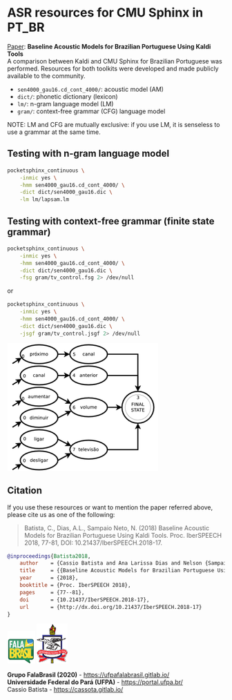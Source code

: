 # ASR resources for CMU Sphinx in PT\_BR

[Paper](https://www.isca-speech.org/archive/IberSPEECH_2018/abstracts/IberS18_P1-13_Batista.html): **Baseline Acoustic Models for Brazilian Portuguese Using Kaldi Tools**    
A comparison between Kaldi and CMU Sphinx for Brazilian Portuguese was
performed. Resources for both toolkits were developed and made publicly 
available to the community.

- `sen4000_gau16.cd_cont_4000/`: acoustic model (AM)  
- `dict/`: phonetic dictionary (lexicon) 
- `lm/`: n-gram language model (LM) 
- `gram/`: context-free grammar (CFG) language model  

NOTE: LM and CFG are mutually exclusive: if you use LM, it is senseless to use
a grammar at the same time.

## Testing with n-gram language model
```bash
pocketsphinx_continuous \
    -inmic yes \
    -hmm sen4000_gau16.cd_cont_4000/ \
    -dict dict/sen4000_gau16.dic \
    -lm lm/lapsam.lm
```

## Testing with context-free grammar (finite state grammar)
```bash
pocketsphinx_continuous \
    -inmic yes \
    -hmm sen4000_gau16.cd_cont_4000/ \
    -dict dict/sen4000_gau16.dic \
    -fsg gram/tv_control.fsg 2> /dev/null
```

or

```bash
pocketsphinx_continuous \
    -inmic yes \
    -hmm sen4000_gau16.cd_cont_4000/ \
    -dict dict/sen4000_gau16.dic \
    -jsgf gram/tv_control.jsgf 2> /dev/null
```

![DFA](../doc/glc_dfa.png)

## Citation

If you use these resources or want to mention the paper referred above, please 
cite us as one of the following: 

> Batista, C., Dias, A.L., Sampaio Neto, N. (2018) Baseline Acoustic Models for
> Brazilian Portuguese Using Kaldi Tools. Proc. IberSPEECH 2018, 77-81, DOI:
> 10.21437/IberSPEECH.2018-17.

```bibtex
@inproceedings{Batista2018,
    author    = {Cassio Batista and Ana Larissa Dias and Nelson {Sampaio Neto}},
    title     = {{Baseline Acoustic Models for Brazilian Portuguese Using Kaldi Tools}},
    year      = {2018},
    booktitle = {Proc. IberSPEECH 2018},
    pages     = {77--81},
    doi       = {10.21437/IberSPEECH.2018-17},
    url       = {http://dx.doi.org/10.21437/IberSPEECH.2018-17}
}
```    

[![FalaBrasil](../doc/logo_fb_github_footer.png)](https://ufpafalabrasil.gitlab.io/ "Visite o site do Grupo FalaBrasil") [![UFPA](../doc/logo_ufpa_github_footer.png)](https://portal.ufpa.br/ "Visite o site da UFPA")

__Grupo FalaBrasil (2020)__ - https://ufpafalabrasil.gitlab.io/      
__Universidade Federal do Pará (UFPA)__ - https://portal.ufpa.br/     
Cassio Batista - https://cassota.gitlab.io/

